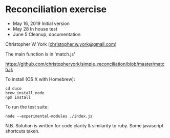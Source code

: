 # Reconciliation exercise

- May 16, 2019  Initial version
- May 28        In house test
- June 5        Cleanup, documentation

Christopher W York (christopher.w.york@gmail.com)

The main function is in 'match.js'

https://github.com/christopheryork/simple_reconciliation/blob/master/match.js

To install (OS X with Homebrew):
```
cd duco
brew install node
npm install
```
To run the test suite:
```
node --experimental-modules ./index.js
```

N.B. Solution is written for code clarity & similarity to ruby.
     Some javascript shortcuts taken.
